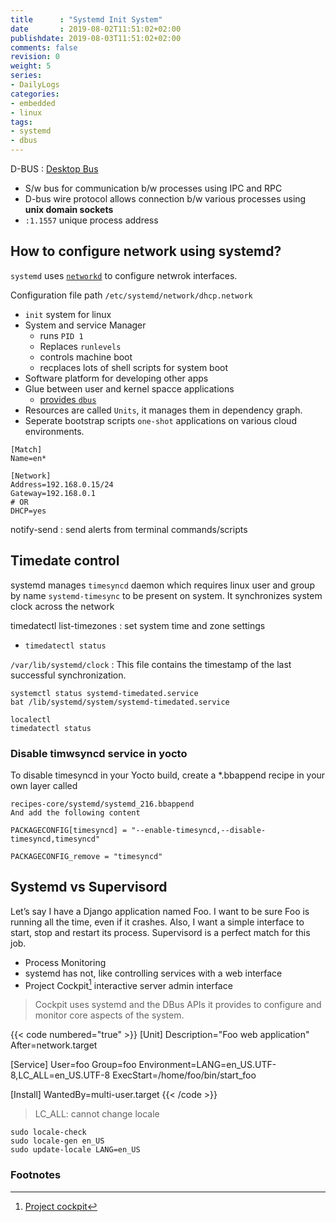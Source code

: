 ```yaml
---
title      : "Systemd Init System"
date       : 2019-08-02T11:51:02+02:00
publishdate: 2019-08-03T11:51:02+02:00
comments: false
revision: 0
weight: 5
series:
- DailyLogs
categories:
- embedded
- linux
tags:
- systemd
- dbus
---
```


D-BUS
: [Desktop Bus](https://en.wikipedia.org/wiki/D-Bus)
* S/w bus for communication b/w processes using IPC and RPC
* D-bus wire protocol allows connection b/w various processes using **unix domain sockets**
* `:1.1557` unique process address

## How to configure network using systemd?

`systemd` uses [`networkd`](https://en.wikipedia.org/wiki/Systemd#networkd) to configure netwrok interfaces.

Configuration file path `/etc/systemd/network/dhcp.network`

* `init` system for linux
* System and service Manager
  * runs `PID 1`
  * Replaces `runlevels`
  * controls machine boot
  * recplaces lots of shell scripts for system boot
* Software platform for developing other apps
* Glue between user and kernel spacce applications
  * [provides `dbus`](https://en.wikipedia.org/wiki/D-Bus)
* Resources are called `Units`, it manages them in dependency graph.
* Seperate bootstrap scripts `one-shot` applications on various cloud environments.

```
[Match]
Name=en*

[Network]
Address=192.168.0.15/24
Gateway=192.168.0.1
# OR
DHCP=yes
```

notify-send
: send alerts from terminal commands/scripts

## Timedate control

systemd manages `timesyncd` daemon which requires linux user and group by name `systemd-timesync` to be present on system.
It synchronizes system clock across the network

timedatectl list-timezones
: set system time and zone settings
* `timedatectl status`


`/var/lib/systemd/clock`
: This file contains the timestamp of the last successful synchronization.

```
systemctl status systemd-timedated.service
bat /lib/systemd/system/systemd-timedated.service

localectl
timedatectl status
```

### Disable timwsyncd service in yocto

To disable timesyncd in your Yocto build, create a *.bbappend recipe in your own layer called

```
recipes-core/systemd/systemd_216.bbappend
And add the following content

PACKAGECONFIG[timesyncd] = "--enable-timesyncd,--disable-timesyncd,timesyncd"

PACKAGECONFIG_remove = "timesyncd"
```

## Systemd vs Supervisord

Let’s say I have a Django application named Foo. I want to be sure Foo is running all the time, even if it crashes. Also, I want a simple interface to start, stop and restart its process. Supervisord is a perfect match for this job.

* Process Monitoring
* systemd has not, like controlling services with a web interface
* Project Cockpit[^2] interactive server admin interface


> Cockpit uses systemd and the DBus APIs it provides to configure and monitor core aspects of the system.

{{< code numbered="true" >}}
[Unit]
Description="Foo web application"
After=network.target

[Service]
User=foo
Group=foo
Environment=LANG=en_US.UTF-8,LC_ALL=en_US.UTF-8
ExecStart=/home/foo/bin/start_foo

[Install]
WantedBy=multi-user.target
{{< /code >}}

> LC_ALL: cannot change locale

```
sudo locale-check
sudo locale-gen en_US
sudo update-locale LANG=en_US
```

### Footnotes

[^1]: https://www.freedesktop.org/software/systemd/man/systemd.network.html
[^2]: [Project cockpit](https://cockpit-project.org/)